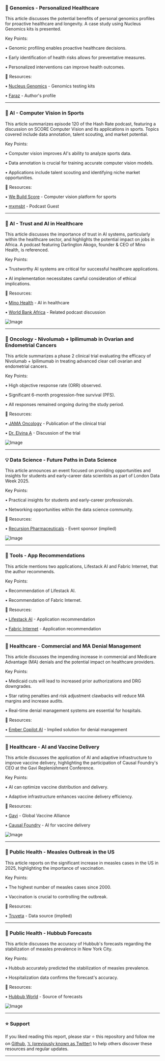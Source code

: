 ### 🧬 Genomics - Personalized Healthcare

This article discusses the potential benefits of personal genomics profiles for proactive healthcare and longevity.  A case study using Nucleus Genomics kits is presented.

Key Points:

•  Genomic profiling enables proactive healthcare decisions.


•  Early identification of health risks allows for preventative measures.


•  Personalized interventions can improve health outcomes.


🔗 Resources:

• [Nucleus Genomics](https://x.com/nucleusgenomics) - Genomics testing kits


• [Faraz](https://x.com/_Faraz) - Author's profile



---

### 🤖 AI - Computer Vision in Sports

This article summarizes episode 120 of the Hash Rate podcast, featuring a discussion on SCORE Computer Vision and its applications in sports.  Topics covered include data annotation, talent scouting, and market potential.

Key Points:

•  Computer vision improves AI's ability to analyze sports data.


•  Data annotation is crucial for training accurate computer vision models.


•  Applications include talent scouting and identifying niche market opportunities.


🔗 Resources:

• [We Build Score](https://x.com/webuildscore) - Computer vision platform for sports


• [mxmsbt](https://x.com/mxmsbt) - Podcast Guest


---

### 🤖 AI - Trust and AI in Healthcare

This article discusses the importance of trust in AI systems, particularly within the healthcare sector, and highlights the potential impact on jobs in Africa.  A podcast featuring Darlington Akogo, founder & CEO of Mino Health, is referenced.

Key Points:

•  Trustworthy AI systems are critical for successful healthcare applications.


•  AI implementation necessitates careful consideration of ethical implications.



🔗 Resources:

• [Mino Health](https://x.com/minoHealth) - AI in healthcare


• [World Bank Africa](https://x.com/WorldBankAfrica) -  Related podcast discussion


![Image](https://pbs.twimg.com/ext_tw_video_thumb/1943194779321307136/pu/img/lNB2iLjhmTJkLyGE.jpg)


---

### 🔬 Oncology - Nivolumab + Ipilimumab in Ovarian and Endometrial Cancers

This article summarizes a phase 2 clinical trial evaluating the efficacy of Nivolumab + Ipilimumab in treating advanced clear cell ovarian and endometrial cancers.

Key Points:

•  High objective response rate (ORR) observed.


•  Significant 6-month progression-free survival (PFS).


•  All responses remained ongoing during the study period.


🔗 Resources:

• [JAMA Oncology](https://x.com/JAMAOnc) - Publication of the clinical trial


• [Dr. Elvina A](https://x.com/Dr_ElvinaA) - Discussion of the trial


![Image](https://pbs.twimg.com/media/GvRvtwIXUAAAfJi?format=jpg&name=small)


---

### 💡 Data Science - Future Paths in Data Science

This article announces an event focused on providing opportunities and insights for students and early-career data scientists as part of London Data Week 2025.

Key Points:

•  Practical insights for students and early-career professionals.


•  Networking opportunities within the data science community.



🔗 Resources:

• [Recursion Pharmaceuticals](https://x.com/RecursionPharma) -  Event sponsor (implied)


![Image](https://pbs.twimg.com/media/GvdwX5QWoAARcvO?format=jpg&name=small)


---

### 🚀 Tools - App Recommendations

This article mentions two applications, Lifestack AI and Fabric Internet, that the author recommends.

Key Points:

•  Recommendation of Lifestack AI.


•  Recommendation of Fabric Internet.


🔗 Resources:

• [Lifestack AI](https://x.com/LifestackAI) - Application recommendation


• [Fabric Internet](https://x.com/fabricinternet) - Application recommendation


---

### 🤖 Healthcare - Commercial and MA Denial Management

This article discusses the impending increase in commercial and Medicare Advantage (MA) denials and the potential impact on healthcare providers.

Key Points:

•  Medicaid cuts will lead to increased prior authorizations and DRG downgrades.


•  Star rating penalties and risk adjustment clawbacks will reduce MA margins and increase audits.


•  Real-time denial management systems are essential for hospitals.


🔗 Resources:

• [Ember Copilot AI](https://x.com/EmberCopilotAI) - Implied solution for denial management


---

### 🤖 Healthcare - AI and Vaccine Delivery

This article discusses the application of AI and adaptive infrastructure to improve vaccine delivery, highlighting the participation of Causal Foundry's CEO at the Gavi Replenishment Conference.

Key Points:

•  AI can optimize vaccine distribution and delivery.


•  Adaptive infrastructure enhances vaccine delivery efficiency.


🔗 Resources:

• [Gavi](https://x.com/Gavi) - Global Vaccine Alliance


• [Causal Foundry](https://x.com/Causal_Foundry) - AI for vaccine delivery


![Image](https://pbs.twimg.com/media/GvWREq3XQAUHouY?format=jpg&name=small)


---

### 🔬 Public Health - Measles Outbreak in the US

This article reports on the significant increase in measles cases in the US in 2025, highlighting the importance of vaccination.

Key Points:

•  The highest number of measles cases since 2000.


•  Vaccination is crucial to controlling the outbreak.


🔗 Resources:

• [Truveta](https://x.com/truveta) -  Data source (implied)


---

### 🤖 Public Health - Hubbub Forecasts

This article discusses the accuracy of Hubbub's forecasts regarding the stabilization of measles prevalence in New York City.

Key Points:

•  Hubbub accurately predicted the stabilization of measles prevalence.


•  Hospitalization data confirms the forecast's accuracy.


🔗 Resources:

• [Hubbub World](https://x.com/HubbubWorld) -  Source of forecasts


![Image](https://pbs.twimg.com/media/GvRiiwdWEAA3S6_?format=jpg&name=small)


---

### ⭐️ Support

If you liked reading this report, please star ⭐️ this repository and follow me on [Github](https://github.com/Drix10), [𝕏 (previously known as Twitter)](https://x.com/DRIX_10_) to help others discover these resources and regular updates.

---